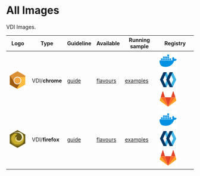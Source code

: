 # All Images

VDI Images.

| Logo                                                         | Type                                                               | Guideline                                                                                | Available                                                                                 | Running sample                                                                                                                                                                                                                                                                                                                                                                                                                                                                                                                                     | Registry                                                                                                                                                                                                                                                                                                                                                                                                                                                                                                                                              |
| ------------------------------------------------------------ | ------------------------------------------------------------------ | ---------------------------------------------------------------------------------------- | ----------------------------------------------------------------------------------------- | -------------------------------------------------------------------------------------------------------------------------------------------------------------------------------------------------------------------------------------------------------------------------------------------------------------------------------------------------------------------------------------------------------------------------------------------------------------------------------------------------------------------------------------------------- | ----------------------------------------------------------------------------------------------------------------------------------------------------------------------------------------------------------------------------------------------------------------------------------------------------------------------------------------------------------------------------------------------------------------------------------------------------------------------------------------------------------------------------------------------------- |
| [![icon](../img/vdi-chrome.svg?sanitize=true)](../VDI/chrome.md) | VDI/**chrome**                                               | [guide](https://docker-images.readthedocs.io/en/latest/VDI/chrome) | [flavours](https://docker-images.readthedocs.io/en/latest/VDI/chrome#container-flavours) | [examples](https://docker-images.readthedocs.io/en/latest/VDI/chrome#running-this-image)  | [![docker.io](https://raw.githubusercontent.com/startxfr/docker-images/master/.gitlab/img/icon-docker.svg?sanitize=true)](https://hub.docker.com/r/startx/vdi-chrome) [![quay.io](https://raw.githubusercontent.com/startxfr/docker-images/master/.gitlab/img/icon-quay.svg?sanitize=true)](https://quay.io/repository/startx/chrome) [![quay.io](https://raw.githubusercontent.com/startxfr/docker-images/master/.gitlab/img/icon-gitlab.svg?sanitize=true)](https://gitlab.com/startx1/containers/container_registry/?search=vdi-chrome&search=) |
| [![icon](../img/vdi-firefox.svg?sanitize=true)](../VDI/firefox.md) | VDI/**firefox**                                                    | [guide](https://docker-images.readthedocs.io/en/latest/VDI/firefox)                      | [flavours](https://docker-images.readthedocs.io/en/latest/VDI/firefox#container-flavours) | [examples](https://docker-images.readthedocs.io/en/latest/VDI/firefox#running-this-image)                                                                                                                                                                                                                                                                                                                                                                                                                                                          | [![docker.io](https://raw.githubusercontent.com/startxfr/docker-images/master/.gitlab/img/icon-docker.svg?sanitize=true)](https://hub.docker.com/r/startx/vdi-firefox) [![quay.io](https://raw.githubusercontent.com/startxfr/docker-images/master/.gitlab/img/icon-quay.svg?sanitize=true)](https://quay.io/repository/startx/firefox) [![quay.io](https://raw.githubusercontent.com/startxfr/docker-images/master/.gitlab/img/icon-gitlab.svg?sanitize=true)](https://gitlab.com/startx1/containers/container_registry/?search=vdi-firefox&search=) |